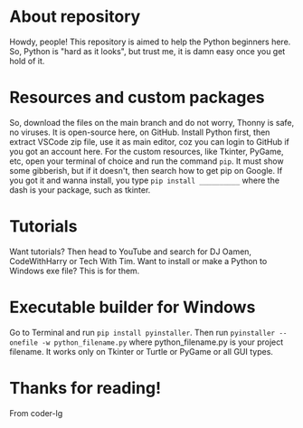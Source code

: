 # About repository
Howdy, people!
This repository is aimed to help the Python beginners here.
So, Python is "hard as it looks", but trust me, it is damn easy once you get hold of it.
# Resources and custom packages
So, download the files on the main branch and do not worry, Thonny is safe, no viruses. It is open-source here, on GitHub.
Install Python first, then extract VSCode zip file, use it as main editor, coz you can login to GitHub if you got an account here.
For the custom resources, like Tkinter, PyGame, etc, open your terminal of choice and run the command `pip`.
It must show some gibberish, but if it doesn't, then search how to get pip on Google.
If you got it and wanna install, you type `pip install __________` where the dash is your package, such as tkinter.
# Tutorials
Want tutorials? Then head to YouTube and search for DJ Oamen, CodeWithHarry or Tech With Tim.
Want to install or make a Python to Windows exe file?
This is for them.
# Executable builder for Windows
Go to Terminal and run `pip install pyinstaller`.
Then run `pyinstaller --onefile -w python_filename.py` where python_filename.py is your project filename. It works only on Tkinter or Turtle or PyGame or all GUI types.
# Thanks for reading!
From coder-lg
